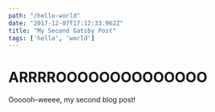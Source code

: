 ```yaml
---
path: "/hello-world"
date: "2017-12-07T17:12:33.962Z"
title: "My Second Gatsby Post"
tags: ['hello', 'world']
---
```


# ARRRROOOOOOOOOOOOOO
Oooooh-weeee, my second blog post!
